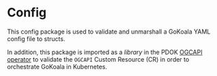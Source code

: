 # Config

This config package is used to validate and unmarshall a GoKoala YAML config file to structs.

In addition, this package is imported as a _library_ in the PDOK [OGCAPI operator](https://github.com/PDOK/ogcapi-operator)
to validate the `OGCAPI` Custom Resource (CR) in order to orchestrate GoKoala in Kubernetes.